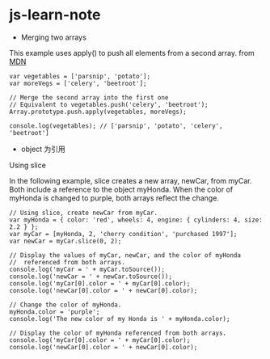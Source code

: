 # js-learn-note

* Merging two arrays

This example uses apply() to push all elements from a second array.
from [MDN](https://developer.mozilla.org/en-US/docs/Web/JavaScript/Reference/Global_Objects/Array/push)
```
var vegetables = ['parsnip', 'potato'];
var moreVegs = ['celery', 'beetroot'];

// Merge the second array into the first one
// Equivalent to vegetables.push('celery', 'beetroot');
Array.prototype.push.apply(vegetables, moreVegs);

console.log(vegetables); // ['parsnip', 'potato', 'celery', 'beetroot']
```

* object 为引用

Using slice

In the following example, slice creates a new array, newCar, from myCar. Both include a reference to the object myHonda. When the color of myHonda is changed to purple, both arrays reflect the change.
```
// Using slice, create newCar from myCar.
var myHonda = { color: 'red', wheels: 4, engine: { cylinders: 4, size: 2.2 } };
var myCar = [myHonda, 2, 'cherry condition', 'purchased 1997'];
var newCar = myCar.slice(0, 2);

// Display the values of myCar, newCar, and the color of myHonda
//  referenced from both arrays.
console.log('myCar = ' + myCar.toSource());
console.log('newCar = ' + newCar.toSource());
console.log('myCar[0].color = ' + myCar[0].color);
console.log('newCar[0].color = ' + newCar[0].color);

// Change the color of myHonda.
myHonda.color = 'purple';
console.log('The new color of my Honda is ' + myHonda.color);

// Display the color of myHonda referenced from both arrays.
console.log('myCar[0].color = ' + myCar[0].color);
console.log('newCar[0].color = ' + newCar[0].color);
```
